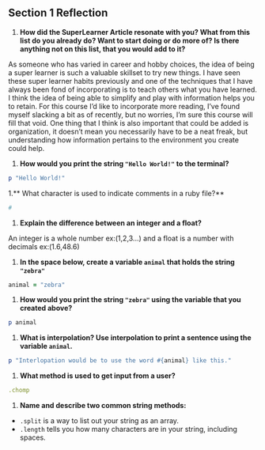 ## Section 1 Reflection

1. **How did the SuperLearner Article resonate with you? What from this list do you already do? Want to start doing or do more of? Is there anything not on this list, that you would add to it?**

As someone who has varied in career and hobby choices, the idea of being a super learner is such a valuable skillset to try new things. I have seen these super learner habits previously and one of the techniques that I have always been fond of incorporating is to teach others what you have learned. I think the idea of being able to simplify and play with information helps you to retain. For this course I’d like to incorporate more reading, I’ve found myself slacking a bit as of recently, but no worries, I’m sure this course will fill that void. One thing that I think is also important that could be added is organization, it doesn’t mean you necessarily have to be a neat freak, but understanding how information pertains to the environment you create could help.

1. **How would you print the string `"Hello World!"` to the terminal?**

```ruby
p "Hello World!"
```

1.** What character is used to indicate comments in a ruby file?**

```ruby
#
```

1. **Explain the difference between an integer and a float?**

An integer is a whole number ex:(1,2,3...) and a float is a number with decimals ex:(1.6,48.6)

1. **In the space below, create a variable `animal` that holds the string `"zebra"`**

```ruby
animal = "zebra"
```

1. **How would you print the string `"zebra"` using the variable that you created above?**

```ruby
p animal
```

1. **What is interpolation? Use interpolation to print a sentence using the variable `animal`.**

```ruby
p "Interlopation would be to use the word #{animal} like this."
```

1. **What method is used to get input from a user?**

```ruby
.chomp
```

1. **Name and describe two common string methods:**

- `.split` is a way to list out your string as an array.
- `.length` tells you how many characters are in your string, including spaces.
